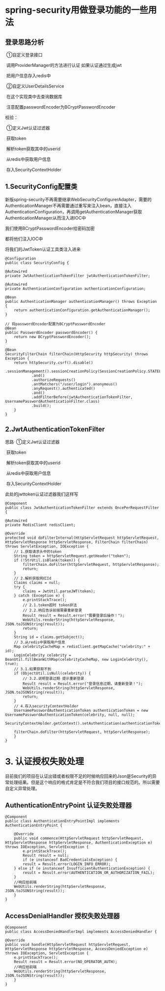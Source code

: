 # spring-security用做登录功能的一些用法

## 登录思路分析

​ ①自定义登录接口

​ 调用ProviderManager的方法进行认证 如果认证通过生成jwt

​ 把用户信息存入redis中

​ ②自定义UserDetailsService

​ 在这个实现类中去查询数据库

​ 注意配置passwordEncoder为BCryptPasswordEncoder

校验：

​ ①定义Jwt认证过滤器

​ 获取token

​ 解析token获取其中的userid

​ 从redis中获取用户信息

​ 存入SecurityContextHolder

## 1.SecurityConfig配置类

新版spring-security不再需要继承WebSecurityConfigurerAdapter，需要的AuthenticationManager不再需要通过重写来注入bean，直接注入AuthenticationConfiguration，再调用getAuthenticationManager获取AuthenticationManager从而注入进IOC中

我们使用BCryptPasswordEncoder给密码加密

都将他们注入IOC中

将我们的JwtToken认证工具类注入进来

    @Configuration
    public class SecurityConfig {

    @Autowired
    private JwtAuthenticationTokenFilter jwtAuthenticationTokenFilter;

    @Autowired
    private AuthenticationConfiguration authenticationConfiguration;

    @Bean
    public AuthenticationManager authenticationManager() throws Exception {
        return authenticationConfiguration.getAuthenticationManager();
    }

    // 将passwordEncoder配置为BCryptPasswordEncoder
    @Bean
    public PasswordEncoder passwordEncoder() {
        return new BCryptPasswordEncoder();
    }

    @Bean
    SecurityFilterChain filterChain(HttpSecurity httpSecurity) throws Exception {
        return httpSecurity.csrf().disable()
                .sessionManagement().sessionCreationPolicy(SessionCreationPolicy.STATELESS)
                .and()
                .authorizeRequests()
                .antMatchers("/user/login").anonymous()
                .anyRequest().authenticated()
                .and()
                .addFilterBefore(jwtAuthenticationTokenFilter, UsernamePasswordAuthenticationFilter.class)
                .build();
        }
    }

## 2.JwtAuthenticationTokenFilter

思路
​ ①定义Jwt认证过滤器

​ 获取token

​ 解析token获取其中的userid

​ 从redis中获取用户信息

​ 存入SecurityContextHolder

此处的jwttoken认证过滤器我们这样写

    @Component
    public class JwtAuthenticationTokenFilter extends OncePerRequestFilter {

    @Autowired
    private RedisClient redisClient;

    @Override
    protected void doFilterInternal(HttpServletRequest httpServletRequest, HttpServletResponse httpServletResponse, FilterChain filterChain) throws ServletException, IOException {
        // 1.获取请求头中的token
        String token = httpServletRequest.getHeader("token");
        if (!StrUtil.isBlank(token)) {
            filterChain.doFilter(httpServletRequest, httpServletResponse);
            return;
        }
        // 2.解析获取网红Id
        Claims claims = null;
        try {
            claims = JwtUtil.parseJWT(token);
        } catch (Exception e) {
            e.printStackTrace();
            // 2.1.token超时 token非法
            // 2.2.响应告诉前端需要重新登录
            Result result = Result.error("需要登录后操作！");
            WebUtils.renderString(httpServletResponse, JSON.toJSONString(result));
            return;
        }
        String id = claims.getSubject();
        // 3.从redis中获取用户信息
        Map celebrityCacheMap = redisClient.getMapCache("celebrity:" + id);
        LoginCelebrity celebrity = BeanUtil.fillBeanWithMap(celebrityCacheMap, new LoginCelebrity(), true);
        // 3.1.如果获取不到
        if (ObjectUtil.isNull(celebrity)) {
            // 3.2.说明登录过期 提示重新登录
            Result result = Result.error("登录信息过期，请重新登录！");
            WebUtils.renderString(httpServletResponse, JSON.toJSONString(result));
            return;
        }
        // 4.存入securityContextHolder
        UsernamePasswordAuthenticationToken authenticationToken = new UsernamePasswordAuthenticationToken(celebrity, null, null);
        SecurityContextHolder.getContext().setAuthentication(authenticationToken);

        filterChain.doFilter(httpServletRequest, httpServletResponse);
        }
    }

# 3. 认证授权失败处理

目前我们的项目在认证出错或者权限不足的时候响应回来的Json是Security的异常处理结果。但是这个响应的格式肯定是不符合我们项目的接口规范的。所以需要自定义异常处理。

## AuthenticationEntryPoint 认证失败处理器

    @Component
    public class AuthenticationEntryPointImpl implements AuthenticationEntryPoint {

        @Override
        public void commence(HttpServletRequest httpServletRequest, HttpServletResponse httpServletResponse, AuthenticationException e) throws IOException, ServletException {
            e.printStackTrace();
            Result result = null;
            if (e instanceof BadCredentialsException) {
            result = Result.error(LOGIN_INFO_ERROR);
        } else if (e instanceof InsufficientAuthenticationException) {
            result = Result.error(AUTHENTICATION_OR_AUTHORIZATION_FAIL);
        }
        //响应给前端
        WebUtils.renderString(httpServletResponse, JSON.toJSONString(result));
        }
    }


## AccessDenialHandler 授权失败处理器

    @Component
    public class AccessDeniedHandlerImpl implements AccessDeniedHandler {

    @Override
    public void handle(HttpServletRequest httpServletRequest, HttpServletResponse httpServletResponse, AccessDeniedException e) throws IOException, ServletException {
        e.printStackTrace();
        Result result = Result.error(NO_OPERATOR_AUTH);
        //响应给前端
        WebUtils.renderString(httpServletResponse, JSON.toJSONString(result));
        }
    }
